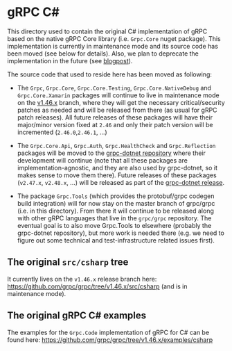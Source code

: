 gRPC C#
=======

This directory used to contain the original C# implementation of gRPC based on the native gRPC Core library
(i.e. `Grpc.Core` nuget package). This implementation is currently in maintenance mode and its source code
has been moved (see below for details). Also, we plan to deprecate the implementation in the future
(see [blogpost](https://grpc.io/blog/grpc-csharp-future/)).

The source code that used to reside here has been moved as following:

- The `Grpc`, `Grpc.Core`, `Grpc.Core.Testing`, `Grpc.Core.NativeDebug` and `Grpc.Core.Xamarin` packages will continue to live in maintenance mode on the [v1.46.x](https://github.com/grpc/grpc/tree/v1.46.x) branch, where they will get the necessary critical/security patches as needed and will be released from there (as usual for gRPC patch releases). All future releases of these packages will have their major/minor version fixed at `2.46` and only their patch version will be incremented (`2.46.0`,`2.46.1`, ...)

- The `Grpc.Core.Api`, `Grpc.Auth`, `Grpc.HealthCheck` and `Grpc.Reflection` packages will be moved to the [grpc-dotnet repository](https://github.com/grpc/grpc-dotnet) where their development will continue (note that all these packages are implementation-agnostic, and they are also used by grpc-dotnet, so it makes sense to move them there). Future releases of these packages (`v2.47.x`, `v2.48.x`, ...) will be released as part of the [grpc-dotnet release](https://github.com/grpc/grpc-dotnet/blob/master/doc/release_process.md).

- The package `Grpc.Tools` (which provides the protobuf/grpc codegen build integration) will for now stay on the master branch of grpc/grpc (i.e. in this directory). From there it will continue to be released along with other gRPC languages that live in the `grpc/grpc` repository. The eventual goal is to also move Grpc.Tools to elsewhere (probably the grpc-dotnet repository), but more work is needed there (e.g. we need to figure out some technical and test-infrastructure related issues first).

The original `src/csharp` tree
---------------

It currently lives on the `v1.46.x` release branch here: https://github.com/grpc/grpc/tree/v1.46.x/src/csharp (and is in maintenance mode).

The original gRPC C# examples
---------------

The examples for the `Grpc.Code` implementation of gRPC for C# can be found here: https://github.com/grpc/grpc/tree/v1.46.x/examples/csharp
